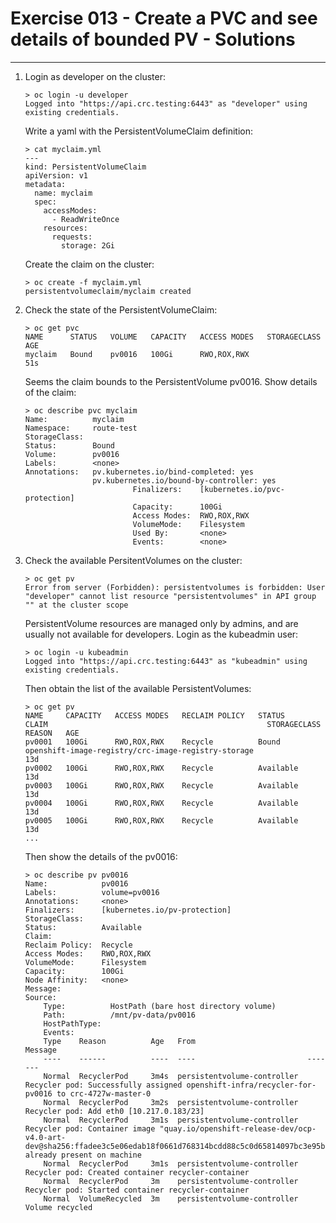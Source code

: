 # Exercise 013 - Create a PVC and see details of bounded PV - Solutions

---

1. Login as developer on the cluster:

   ```console
   > oc login -u developer
   Logged into "https://api.crc.testing:6443" as "developer" using existing credentials.
   ```

   Write a yaml with the PersistentVolumeClaim definition:

   ```console
   > cat myclaim.yml
   ---
   kind: PersistentVolumeClaim
   apiVersion: v1
   metadata:
     name: myclaim
     spec:
       accessModes:
         - ReadWriteOnce
       resources:
         requests:
           storage: 2Gi
   ```

   Create the claim on the cluster:

   ```console
   > oc create -f myclaim.yml
   persistentvolumeclaim/myclaim created
   ```

2. Check the state of the PersistentVolumeClaim:

   ```console
   > oc get pvc
   NAME      STATUS   VOLUME   CAPACITY   ACCESS MODES   STORAGECLASS   AGE
   myclaim   Bound    pv0016   100Gi      RWO,ROX,RWX                   51s
   ```

   Seems the claim bounds to the PersistentVolume pv0016. Show details of the
   claim:

   ```console
   > oc describe pvc myclaim
   Name:          myclaim
   Namespace:     route-test
   StorageClass:
   Status:        Bound
   Volume:        pv0016
   Labels:        <none>
   Annotations:   pv.kubernetes.io/bind-completed: yes
                  pv.kubernetes.io/bound-by-controller: yes
                           Finalizers:    [kubernetes.io/pvc-protection]
                           Capacity:      100Gi
                           Access Modes:  RWO,ROX,RWX
                           VolumeMode:    Filesystem
                           Used By:       <none>
                           Events:        <none>
   ```

3. Check the available PersitentVolumes on the cluster:

   ```console
   > oc get pv
   Error from server (Forbidden): persistentvolumes is forbidden: User "developer" cannot list resource "persistentvolumes" in API group "" at the cluster scope
   ```

   PersistentVolume resources are managed only by admins, and are usually not
   available for developers. Login as the kubeadmin user:

   ```
   > oc login -u kubeadmin
   Logged into "https://api.crc.testing:6443" as "kubeadmin" using existing credentials.
   ```

   Then obtain the list of the available PersistentVolumes:

   ```console
   > oc get pv
   NAME     CAPACITY   ACCESS MODES   RECLAIM POLICY   STATUS      CLAIM                                                 STORAGECLASS   REASON   AGE
   pv0001   100Gi      RWO,ROX,RWX    Recycle          Bound       openshift-image-registry/crc-image-registry-storage                           13d
   pv0002   100Gi      RWO,ROX,RWX    Recycle          Available                                                                                 13d
   pv0003   100Gi      RWO,ROX,RWX    Recycle          Available                                                                                 13d
   pv0004   100Gi      RWO,ROX,RWX    Recycle          Available                                                                                 13d
   pv0005   100Gi      RWO,ROX,RWX    Recycle          Available                                                                                 13d
   ...
   ```

   Then show the details of the pv0016:

   ```console
   > oc describe pv pv0016
   Name:            pv0016
   Labels:          volume=pv0016
   Annotations:     <none>
   Finalizers:      [kubernetes.io/pv-protection]
   StorageClass:
   Status:          Available
   Claim:
   Reclaim Policy:  Recycle
   Access Modes:    RWO,ROX,RWX
   VolumeMode:      Filesystem
   Capacity:        100Gi
   Node Affinity:   <none>
   Message:
   Source:
       Type:          HostPath (bare host directory volume)
       Path:          /mnt/pv-data/pv0016
       HostPathType:
       Events:
       Type    Reason          Age   From                         Message
       ----    ------          ----  ----                         -------
       Normal  RecyclerPod     3m4s  persistentvolume-controller  Recycler pod: Successfully assigned openshift-infra/recycler-for-pv0016 to crc-4727w-master-0
       Normal  RecyclerPod     3m2s  persistentvolume-controller  Recycler pod: Add eth0 [10.217.0.183/23]
       Normal  RecyclerPod     3m1s  persistentvolume-controller  Recycler pod: Container image "quay.io/openshift-release-dev/ocp-v4.0-art-dev@sha256:ffadee3c5e06edab18f0661d768314bcdd88c5c0d65814097bc3e95b00e2c714" already present on machine
       Normal  RecyclerPod     3m1s  persistentvolume-controller  Recycler pod: Created container recycler-container
       Normal  RecyclerPod     3m    persistentvolume-controller  Recycler pod: Started container recycler-container
       Normal  VolumeRecycled  3m    persistentvolume-controller  Volume recycled
   ```
